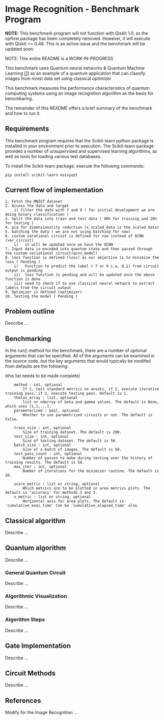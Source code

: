 # Image Recognition - Benchmark Program

**NOTE:** This benchmark program will not function with Qiskit 1.0, as the opflow package has been completely removed.  However, it will execute with Qiskit <= 0.46. This is an active issue and the benchmark will be updated soon.

NOTE: This entire README is a WORK-IN-PROGRESS

This benchmark uses Quantum neural networks & Quantum Machine Learning  [[1]](#references) as an example of a quantum application that can classify images from mnist data set using classical optimizer

This benchmark measures the performance characteristics of quantum computing systems using an image recognition algorithm as the basis for bencmkaring.

The remainder of this README offers a brief summary of the benchmark and how to run it.  

## Requirements

This benchmark program requires that the Scikit-learn python package is installed in your environment prior to execution. The Scikit-learn package provides a number of unsupervised and supervised learning algorithms, as well as tools for loading various test databases.

To install the Scikit-learn package, execute the following commands:

    pip install scikit-learn noisyopt


## Current flow of implementation

    1. Fetch the MNIST dataset
    2. Access the data and target  
        i) filter the data with 7 and 9 ( for initial development we are doing binary classification )
    3. Split the data into train and test data ( 80% for training and 20% for testing )
    4. pca for dimensionality reduction (x_scaled_data is the scaled data)
    5. batching the data ( we are not using batching for now)
    6. custom varational circuit is defined for now instead of QCNN (var_circuit)
        i)   it will be updated once we have the QCNN
    7. Input data is encoded into quantum state and then passed through the custom variational circuit(qcnn_model)
    8. loss function is defined (loss) as our objective is to minimize the loss ( Pending )
        i)   Function to predict the label ( 7 or 9 i.e, 0,1) from circuit output is pending
        ii)  loss function is pending and will be updated once the above function is done
        iii) need to check if to use classical neural network to extract labels from the circuit output
    9. Optimizer is defined (optimizer) 
    10. Testing the model ( Pending )

## Problem outline

Describe ...



## Benchmarking

In the run() method for the benchmark, there are a number of optional arguments that can be specified. All of the arguments can be examined in the source code, but the key arguments that would typically be modifed from defaults are the following:

(this list needs to be made complete)

```
    method : int, optional
        If 1, test standard metrics on ansatz, if 2, execute iterative training pass, if 3, execute testing pass. Default is 1.
    thetas_array : list, optional
        list or ndarray of beta and gamma values. The default is None, which uses [1,1,...].
    parameterized : bool, optional
        Whether to use parametrized circuits or not. The default is False.

    train_size : int, optional
        Size of training dataset. The default is 200.
    test_size : int, optional
        Size of testing dataset. The default is 50.
    batch_size : int, optional
        Size of a batch of images. The default is 50.
    test_pass_count : int, optional
        Number of passes to make during testing over the history of training results. The default is 50.
    max_iter : int, optional
        Number of iterations for the minimizer routine. The default is 30.

    score_metric : list or string, optional
        Which metrics are to be plotted in area metrics plots. The default is 'accuracy' for methods 2 and 3.
    x_metric : list or string, optional
        Horizontal axis for area plots. The default is 'cumulative_exec_time' Can be 'cumulative_elapsed_time' also.
```

## Classical algorithm

Describe ...

## Quantum algorithm

Describe ...

### General Quantum Circuit

Describe ...

### Algorithmic Visualization

Describe ...

### Algorithm Steps

Describe ...

## Gate Implementation

Describe ...

## Circuit Methods

Describe ...

## References

Modify for the Image Recognition ...


